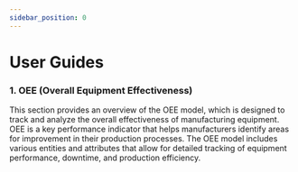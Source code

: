 ```yaml
---
sidebar_position: 0
---
```


# User Guides

### 1. OEE (Overall Equipment Effectiveness)

This section provides an overview of the OEE model, which is designed to track and analyze the overall effectiveness of
manufacturing equipment. OEE is a key performance indicator that helps manufacturers identify areas for improvement in their
production processes. The OEE model includes various entities and attributes that allow for detailed tracking of equipment
performance, downtime, and production efficiency.